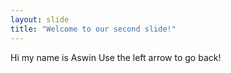 ```yaml
---
layout: slide
title: "Welcome to our second slide!"
---
```

Hi my name is Aswin
Use the left arrow to go back!
